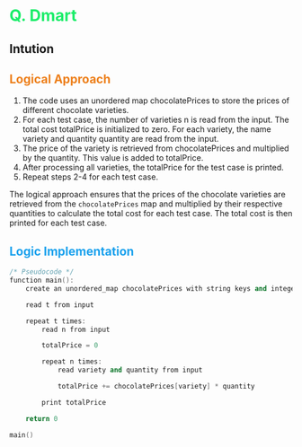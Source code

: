 # <span style="color:#1AED69"> Q. **Dmart**</span>


## **Intution**

## <span style="color:#ED7F1A"> Logical Approach</span>


1. The code uses an unordered map chocolatePrices to store the prices of different chocolate varieties.
2. For each test case, the number of varieties n is read from the input.
The total cost totalPrice is initialized to zero.
For each variety, the name variety and quantity quantity are read from the input.
1. The price of the variety is retrieved from chocolatePrices and multiplied by the quantity. This value is added to totalPrice.
2. After processing all varieties, the totalPrice for the test case is printed.
3. Repeat steps 2-4 for each test case.

The logical approach ensures that the prices of the chocolate varieties are retrieved from the `chocolatePrices` map and multiplied by their respective quantities to calculate the total cost for each test case. The total cost is then printed for each test case.



## <span style="color:#1AA1ED"> **Logic Implementation** </span>

```cpp
/* Pseudocode */
function main():
    create an unordered_map chocolatePrices with string keys and integer values, and initialize it with chocolate variety names and their corresponding prices

    read t from input

    repeat t times:
        read n from input

        totalPrice = 0

        repeat n times:
            read variety and quantity from input

            totalPrice += chocolatePrices[variety] * quantity

        print totalPrice

    return 0

main()

```